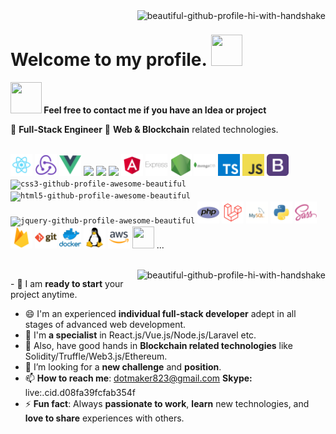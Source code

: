 
<meta name="awesome-portfolio"/>
<meta name="portfolio"/>
<meta name="github"/>
<meta name="full-stack"/>

<img align="right" src="https://github-readme-stats.vercel.app/api/top-langs/?username=dotmaker619&langs_count=8&layout=compact&theme=tokyonight&include_all_commits=true&line_height=36&card_width=320px&border_radius=20px&show_icons=true" alt="beautiful-github-profile-hi-with-handshake"/>

# Welcome to my profile. <img src="https://user-images.githubusercontent.com/81764479/139946842-981c8dad-0756-45e4-94e3-cecf05ef5406.gif" data-w="400" data-h="400" data-xblocker="passed" style="visibility: visible; width: 50px; height: 50px; margin: 0px;">

<img src="https://user-images.githubusercontent.com/81764479/139947974-d0732d37-8fd7-4deb-a1e7-2d818a06db0a.gif" data-w="400" data-h="400" data-xblocker="passed" style="visibility: visible; width: 50px; height: 50px; margin: 0px;"><b> Feel free to contact me if you have an Idea or project</b> 

🚀 <b>Full-Stack Engineer</b> :book: <b>Web & Blockchain</b> related technologies.
<br/><br/>

<p align="left">
 <code><img height="35" src="https://raw.githubusercontent.com/github/explore/80688e429a7d4ef2fca1e82350fe8e3517d3494d/topics/react/react.png"></code>
 <code><img height="35" src="https://raw.githubusercontent.com/github/explore/80688e429a7d4ef2fca1e82350fe8e3517d3494d/topics/redux/redux.png"></code>
 <code><img height="35" src="https://raw.githubusercontent.com/github/explore/80688e429a7d4ef2fca1e82350fe8e3517d3494d/topics/vue/vue.png"></code>
 <code><img height="35" src="https://www.andre-abt.com/content/1-home/vuex.svg"></code>
 <code><img height="35" src="https://bestofjs.org/logos/vuetify.svg"></code>
 <code><img height="35" src="https://www.vectorlogo.zone/logos/nuxtjs/nuxtjs-icon.svg"></code>
 <code><img height="35" src="https://raw.githubusercontent.com/github/explore/80688e429a7d4ef2fca1e82350fe8e3517d3494d/topics/angular/angular.png"></code>
 <code><img height="35" src="https://raw.githubusercontent.com/github/explore/80688e429a7d4ef2fca1e82350fe8e3517d3494d/topics/express/express.png"></code>
 <code><img height="35" src="https://raw.githubusercontent.com/github/explore/80688e429a7d4ef2fca1e82350fe8e3517d3494d/topics/nodejs/nodejs.png"></code>
 <code><img height="35" src="https://raw.githubusercontent.com/github/explore/80688e429a7d4ef2fca1e82350fe8e3517d3494d/topics/mongodb/mongodb.png"></code>
 <code><img height="35" src="https://raw.githubusercontent.com/github/explore/80688e429a7d4ef2fca1e82350fe8e3517d3494d/topics/typescript/typescript.png"></code>
 <code><img height="35" src="https://raw.githubusercontent.com/github/explore/80688e429a7d4ef2fca1e82350fe8e3517d3494d/topics/javascript/javascript.png"></code>
 <code><img height="35" src="https://raw.githubusercontent.com/github/explore/80688e429a7d4ef2fca1e82350fe8e3517d3494d/topics/bootstrap/bootstrap.png"></code>
 <code><img src="https://img.icons8.com/color/344/css3.png" alt="css3-github-profile-awesome-beautiful" width="40" height="40"/></code>
 <code><img src="https://img.icons8.com/color/344/html-5.png" alt="html5-github-profile-awesome-beautiful" width="40" height="40"/></code>
 <code><img src="https://mdbcdn.b-cdn.net/wp-content/themes/mdbootstrap4/content/en/_mdb5/_assets/img/icons/jquery.png" alt="jquery-github-profile-awesome-beautiful" width="40" height="40" style="visibility: visible;"></code>
 <code><img height="35" src="https://raw.githubusercontent.com/github/explore/80688e429a7d4ef2fca1e82350fe8e3517d3494d/topics/php/php.png"></code>
 <code><img height="35" src="https://raw.githubusercontent.com/github/explore/80688e429a7d4ef2fca1e82350fe8e3517d3494d/topics/laravel/laravel.png"></code>
 <code><img height="35" src="https://raw.githubusercontent.com/github/explore/80688e429a7d4ef2fca1e82350fe8e3517d3494d/topics/mysql/mysql.png"></code>
 <code><img height="35" src="https://raw.githubusercontent.com/github/explore/80688e429a7d4ef2fca1e82350fe8e3517d3494d/topics/python/python.png"></code>
 <code><img height="35" src="https://raw.githubusercontent.com/github/explore/80688e429a7d4ef2fca1e82350fe8e3517d3494d/topics/sass/sass.png"></code>
 <code><img height="35" src="https://raw.githubusercontent.com/github/explore/80688e429a7d4ef2fca1e82350fe8e3517d3494d/topics/firebase/firebase.png"></code>
 <code><img height="35" src="https://raw.githubusercontent.com/github/explore/80688e429a7d4ef2fca1e82350fe8e3517d3494d/topics/git/git.png"></code>
 <code><img height="35" src="https://raw.githubusercontent.com/github/explore/80688e429a7d4ef2fca1e82350fe8e3517d3494d/topics/docker/docker.png" ></code>
 <code><img height="35" src="https://raw.githubusercontent.com/github/explore/80688e429a7d4ef2fca1e82350fe8e3517d3494d/topics/linux/linux.png" ></code>
 <code><img height="35" src="https://raw.githubusercontent.com/github/explore/80688e429a7d4ef2fca1e82350fe8e3517d3494d/topics/aws/aws.png"></code>
 <code><img height="35" width="35" src="https://mir-s3-cdn-cf.behance.net/project_modules/max_3840/4b228024863997.5633b53b3205f.png"></code>
 <span>...</span>
</p>

<br />
<img align="right" src="https://github-readme-stats.vercel.app/api/top-langs/?username=dotmaker619&langs_count=8&layout=compact&theme=tokyonight&include_all_commits=true&line_height=36&card_width=320px&border_radius=20px&show_icons=true" alt="beautiful-github-profile-hi-with-handshake"/>
<p align="left">
- 🔭 I am <b>ready to start</b> your project anytime.

- 😄 I'm an experienced <b>individual full-stack developer</b> adept in all stages of advanced web development.
- 🔭 I'm <b>a specialist</b> in React.js/Vue.js/Node.js/Laravel etc.
- 🌱 Also, have good hands in <b>Blockchain related technologies</b> like Solidity/Truffle/Web3.js/Ethereum.
- 🤔 I’m looking for a <b>new challenge</b> and <b>position</b>.
- 📫 <b>How to reach me</b>: dotmaker823@gmail.com  <b>Skype:</b> live:.cid.d08fa39fcfab354f
- ⚡ <b>Fun fact</b>: Always <b>passionate to work</b>, <b>learn</b> new technologies, and <b>love to share</b> experiences with others.
</p>
